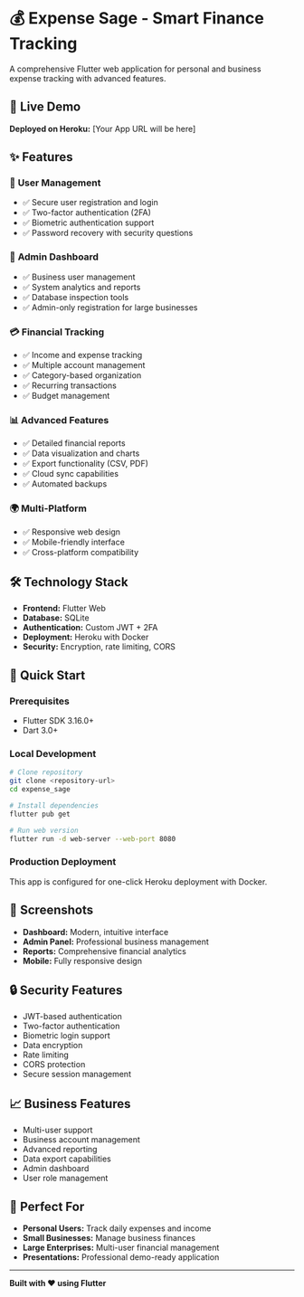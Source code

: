# 💰 Expense Sage - Smart Finance Tracking

A comprehensive Flutter web application for personal and business expense tracking with advanced features.

## 🚀 Live Demo

**Deployed on Heroku:** [Your App URL will be here]

## ✨ Features

### 👤 **User Management**
- ✅ Secure user registration and login
- ✅ Two-factor authentication (2FA)
- ✅ Biometric authentication support
- ✅ Password recovery with security questions

### 💼 **Admin Dashboard**
- ✅ Business user management
- ✅ System analytics and reports
- ✅ Database inspection tools
- ✅ Admin-only registration for large businesses

### 💳 **Financial Tracking**
- ✅ Income and expense tracking
- ✅ Multiple account management
- ✅ Category-based organization
- ✅ Recurring transactions
- ✅ Budget management

### 📊 **Advanced Features**
- ✅ Detailed financial reports
- ✅ Data visualization and charts
- ✅ Export functionality (CSV, PDF)
- ✅ Cloud sync capabilities
- ✅ Automated backups

### 🌍 **Multi-Platform**
- ✅ Responsive web design
- ✅ Mobile-friendly interface
- ✅ Cross-platform compatibility

## 🛠️ Technology Stack

- **Frontend:** Flutter Web
- **Database:** SQLite
- **Authentication:** Custom JWT + 2FA
- **Deployment:** Heroku with Docker
- **Security:** Encryption, rate limiting, CORS

## 🚀 Quick Start

### Prerequisites
- Flutter SDK 3.16.0+
- Dart 3.0+

### Local Development
```bash
# Clone repository
git clone <repository-url>
cd expense_sage

# Install dependencies
flutter pub get

# Run web version
flutter run -d web-server --web-port 8080
```

### Production Deployment
This app is configured for one-click Heroku deployment with Docker.

## 📱 Screenshots

- **Dashboard:** Modern, intuitive interface
- **Admin Panel:** Professional business management
- **Reports:** Comprehensive financial analytics
- **Mobile:** Fully responsive design

## 🔒 Security Features

- JWT-based authentication
- Two-factor authentication
- Biometric login support
- Data encryption
- Rate limiting
- CORS protection
- Secure session management

## 📈 Business Features

- Multi-user support
- Business account management
- Advanced reporting
- Data export capabilities
- Admin dashboard
- User role management

## 🎯 Perfect For

- **Personal Users:** Track daily expenses and income
- **Small Businesses:** Manage business finances
- **Large Enterprises:** Multi-user financial management
- **Presentations:** Professional demo-ready application

---

**Built with ❤️ using Flutter**
